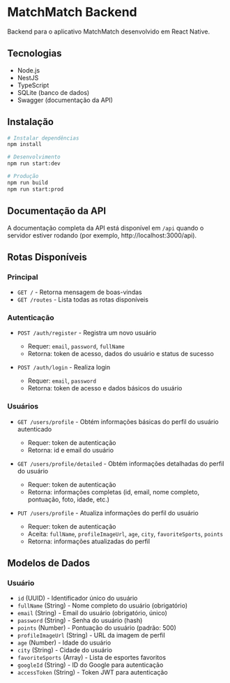 # MatchMatch Backend

Backend para o aplicativo MatchMatch desenvolvido em React Native.

## Tecnologias

- Node.js
- NestJS
- TypeScript
- SQLite (banco de dados)
- Swagger (documentação da API)

## Instalação

```bash
# Instalar dependências
npm install

# Desenvolvimento
npm run start:dev

# Produção
npm run build
npm run start:prod
```

## Documentação da API

A documentação completa da API está disponível em `/api` quando o servidor estiver rodando (por exemplo, http://localhost:3000/api).

## Rotas Disponíveis

### Principal
- `GET /` - Retorna mensagem de boas-vindas
- `GET /routes` - Lista todas as rotas disponíveis

### Autenticação
- `POST /auth/register` - Registra um novo usuário
  - Requer: `email`, `password`, `fullName`
  - Retorna: token de acesso, dados do usuário e status de sucesso
  
- `POST /auth/login` - Realiza login
  - Requer: `email`, `password`
  - Retorna: token de acesso e dados básicos do usuário

### Usuários
- `GET /users/profile` - Obtém informações básicas do perfil do usuário autenticado
  - Requer: token de autenticação
  - Retorna: id e email do usuário

- `GET /users/profile/detailed` - Obtém informações detalhadas do perfil do usuário
  - Requer: token de autenticação
  - Retorna: informações completas (id, email, nome completo, pontuação, foto, idade, etc.)

- `PUT /users/profile` - Atualiza informações do perfil do usuário
  - Requer: token de autenticação
  - Aceita: `fullName`, `profileImageUrl`, `age`, `city`, `favoriteSports`, `points`
  - Retorna: informações atualizadas do perfil

## Modelos de Dados

### Usuário
- `id` (UUID) - Identificador único do usuário
- `fullName` (String) - Nome completo do usuário (obrigatório)
- `email` (String) - Email do usuário (obrigatório, único)
- `password` (String) - Senha do usuário (hash)
- `points` (Number) - Pontuação do usuário (padrão: 500)
- `profileImageUrl` (String) - URL da imagem de perfil
- `age` (Number) - Idade do usuário
- `city` (String) - Cidade do usuário
- `favoriteSports` (Array) - Lista de esportes favoritos
- `googleId` (String) - ID do Google para autenticação
- `accessToken` (String) - Token JWT para autenticação 